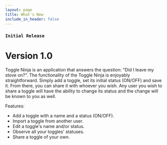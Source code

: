 ```yaml
---
layout: page
title: What's New
include_in_header: false
---
```


### `Initial Release`
# **Version 1.0**
Toggle Ninja is an application that answers the question: "Did I leave my stove on?".
The functionality of the Toggle Ninja is enjoyably straightforward. Simply add a toggle, set its initial status (ON/OFF) and save it. From there, you can share it with whoever you wish. Any user you wish to share a toggle will have the ability to change its status and the change will be known to you as well.


Features:

- Add a toggle with a name and a status (ON/OFF).
- Import a toggle from another user.
- Edit a toggle's name and/or status.
- Observe all your toggles' statuses.
- Share a toggle of your own.
